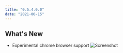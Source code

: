 ```yaml
---
title: "0.5.4.0.0"
date: "2021-06-15"
---
```


## What's New

- Experimental chrome browser support
![Screenshot](/images/updates/88/screenshot.png)
